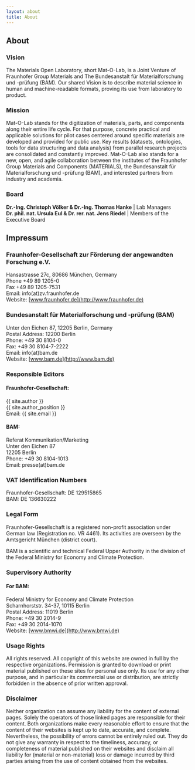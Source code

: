 ```yaml
---
layout: about
title: About
---
```


## About

### Vision
The Materials Open Laboratory, short Mat-O-Lab, is a Joint Venture of Fraunhofer Group Materials and The Bundesanstalt für Materialforschung und -prüfung (BAM). Our shared Vision is to describe material science in human and machine-readable formats, proving its use from laboratory to product.

### Mission
Mat-O-Lab stands for the digitization of materials, parts, and components along their entire life cycle. For that purpose, concrete practical and applicable solutions for pilot cases centered around specific materials are developed and provided for public use. Key results (datasets, ontologies, tools for data structuring and data analysis) from parallel research projects are consolidated and constantly improved. Mat-O-Lab also stands for a new, open, and agile collaboration between the institutes of the Fraunhofer Group Materials and Components (MATERIALS), the Bundesanstalt für Materialforschung und -prüfung (BAM), and interested partners from industry and academia.

### Board
**Dr.-Ing. Christoph Völker & Dr.-Ing. Thomas Hanke** | Lab Managers  
**Dr. phil. nat. Ursula Eul & Dr. rer. nat. Jens Rie­del** | Members of the Executive Board  

## Impressum

### Fraunhofer-Gesellschaft zur Förderung der angewandten Forschung e.V.
Hansastrasse 27c, 80686 München, Germany  
Phone +49 89 1205-0  
Fax +49 89 1205-7531  
Email: info(at)zv.fraunhofer.de  
Website: [www.fraunhofer.de](http://www.fraunhofer.de)

### Bundesanstalt für Materialforschung und -prüfung (BAM)
Unter den Eichen 87, 12205 Berlin, Germany  
Postal Address: 12200 Berlin  
Phone: +49 30 8104-0  
Fax: +49 30 8104-7-2222  
Email: info(at)bam.de  
Website: [www.bam.de](http://www.bam.de)

### Responsible Editors

#### Fraunhofer-Gesellschaft:
{{ site.author }}  
{{ site.author_position }}  
Email: {{ site.email }}  

#### BAM:
Referat Kommunikation/Marketing  
Unter den Eichen 87  
12205 Berlin  
Phone: +49 30 8104-1013  
Email: presse(at)bam.de

### VAT Identification Numbers
Fraunhofer-Gesellschaft: DE 129515865  
BAM: DE 136630222

### Legal Form
Fraunhofer-Gesellschaft is a registered non-profit association under German law (Registration no. VR 4461). Its activities are overseen by the Amtsgericht München (district court).

BAM is a scientific and technical Federal Upper Authority in the division of the Federal Ministry for Economy and Climate Protection.

### Supervisory Authority

#### For BAM:
Federal Ministry for Economy and Climate Protection  
Scharnhorststr. 34-37, 10115 Berlin  
Postal Address: 11019 Berlin  
Phone: +49 30 2014-9  
Fax: +49 30 2014-1070  
Website: [www.bmwi.de](http://www.bmwi.de)

### Usage Rights
All rights reserved. All copyright of this website are owned in full by the respective organizations. Permission is granted to download or print material published on these sites for personal use only. Its use for any other purpose, and in particular its commercial use or distribution, are strictly forbidden in the absence of prior written approval.

### Disclaimer
Neither organization can assume any liability for the content of external pages. Solely the operators of those linked pages are responsible for their content. Both organizations make every reasonable effort to ensure that the content of their websites is kept up to date, accurate, and complete. Nevertheless, the possibility of errors cannot be entirely ruled out. They do not give any warranty in respect to the timeliness, accuracy, or completeness of material published on their websites and disclaim all liability for (material or non-material) loss or damage incurred by third parties arising from the use of content obtained from the websites.